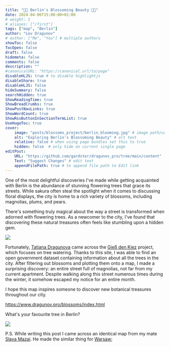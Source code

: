 ```yaml
---
title: "🌸🌳 Berlin's Blossoming Beauty 🌳🌸"
date: 2024-04-06T15:00:00+02:00
# weight: 1
# aliases: ["/first"]
tags: ["map", "Berlin"]
author: "Lev Dragunov"
# author: ["Me", "You"] # multiple authors
showToc: false
TocOpen: false
draft: false
hidemeta: false
comments: false
description: ""
#canonicalURL: "https://canonical.url/to/page"
disableHLJS: true # to disable highlightjs
disableShare: true
disableHLJS: false
hideSummary: false
searchHidden: true
ShowReadingTime: true
ShowBreadCrumbs: true
ShowPostNavLinks: true
ShowWordCount: true
ShowRssButtonInSectionTermList: true
UseHugoToc: true
cover:
    image: "posts/blossoms_project/berlin_blooming.jpg" # image path/url
    alt: "Exploring Berlin's Blossoming Beauty" # alt text
    relative: false # when using page bundles set this to true
    hidden: false  # only hide on current single page
editPost:
    URL: "https://github.com/gardster/dragunov_pro/tree/main/content"
    Text: "Suggest Changes" # edit text
    appendFilePath: true # to append file path to Edit link
---
```


One of the most delightful discoveries I've made while getting acquainted with Berlin is the abundance of stunning flowering trees that grace its streets. While sakura often steal the spotlight when it comes to discussing floral displays, the city is home to a rich variety of blossoms, including magnolias, plums, and pears.

There's something truly magical about the way a street is transformed when adorned with flowering trees. As a newcomer to the city, I've found that discovering these natural treasures often feels like stumbling upon a hidden gem.

![](magnolia_n_sky.jpg)

Fortunately, [Tatiana Dragunova](https://www.linkedin.com/in/tdragunova/) came across the [Gieß den Kiez](https://www.giessdenkiez.de/) project, which focuses on tree watering. Thanks to this site, I was able to find an open government dataset containing information about all the trees in the city. After filtering out blossoms and plotting them onto a map, I made a surprising discovery: an entire street full of magnolias, not far from my current apartment. Despite walking along this street numerous times during the winter, it somehow escaped my notice for an entire month.

I hope this map inspires someone to discover new botanical treasures throughout our city.

https://www.dragunov.pro/blossoms/index.html

What's your favourite tree in Berlin?

![](blooming_footer.jpg)

P.S. While writing this post I came across an identical map from my mate [Slava Mazai](https://www.linkedin.com/in/mazai/). He made the similar thing for [Warsaw](https://pl.kut.pub/wiosna.html);
